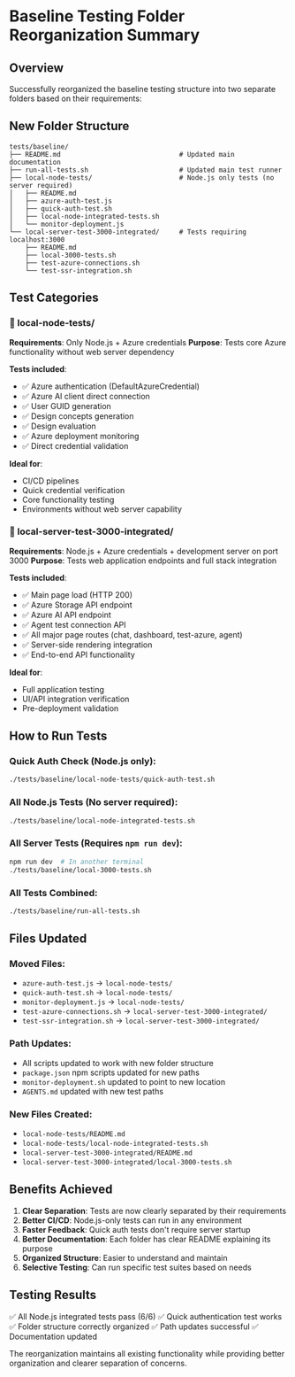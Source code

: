 # Baseline Testing Folder Reorganization Summary

## Overview
Successfully reorganized the baseline testing structure into two separate folders based on their requirements:

## New Folder Structure

```
tests/baseline/
├── README.md                              # Updated main documentation
├── run-all-tests.sh                       # Updated main test runner
├── local-node-tests/                      # Node.js only tests (no server required)
│   ├── README.md
│   ├── azure-auth-test.js
│   ├── quick-auth-test.sh
│   ├── local-node-integrated-tests.sh
│   └── monitor-deployment.js
└── local-server-test-3000-integrated/     # Tests requiring localhost:3000
    ├── README.md
    ├── local-3000-tests.sh
    ├── test-azure-connections.sh
    └── test-ssr-integration.sh
```

## Test Categories

### 📁 local-node-tests/
**Requirements**: Only Node.js + Azure credentials
**Purpose**: Tests core Azure functionality without web server dependency

**Tests included**:
- ✅ Azure authentication (DefaultAzureCredential)
- ✅ Azure AI client direct connection
- ✅ User GUID generation
- ✅ Design concepts generation
- ✅ Design evaluation
- ✅ Azure deployment monitoring
- ✅ Direct credential validation

**Ideal for**:
- CI/CD pipelines
- Quick credential verification
- Core functionality testing
- Environments without web server capability

### 📁 local-server-test-3000-integrated/
**Requirements**: Node.js + Azure credentials + development server on port 3000
**Purpose**: Tests web application endpoints and full stack integration

**Tests included**:
- ✅ Main page load (HTTP 200)
- ✅ Azure Storage API endpoint
- ✅ Azure AI API endpoint
- ✅ Agent test connection API
- ✅ All major page routes (chat, dashboard, test-azure, agent)
- ✅ Server-side rendering integration
- ✅ End-to-end API functionality

**Ideal for**:
- Full application testing
- UI/API integration verification
- Pre-deployment validation

## How to Run Tests

### Quick Auth Check (Node.js only):
```bash
./tests/baseline/local-node-tests/quick-auth-test.sh
```

### All Node.js Tests (No server required):
```bash
./tests/baseline/local-node-integrated-tests.sh
```

### All Server Tests (Requires `npm run dev`):
```bash
npm run dev  # In another terminal
./tests/baseline/local-3000-tests.sh
```

### All Tests Combined:
```bash
./tests/baseline/run-all-tests.sh
```

## Files Updated

### Moved Files:
- `azure-auth-test.js` → `local-node-tests/`
- `quick-auth-test.sh` → `local-node-tests/`
- `monitor-deployment.js` → `local-node-tests/`
- `test-azure-connections.sh` → `local-server-test-3000-integrated/`
- `test-ssr-integration.sh` → `local-server-test-3000-integrated/`

### Path Updates:
- All scripts updated to work with new folder structure
- `package.json` npm scripts updated for new paths
- `monitor-deployment.sh` updated to point to new location
- `AGENTS.md` updated with new test paths

### New Files Created:
- `local-node-tests/README.md`
- `local-node-tests/local-node-integrated-tests.sh`
- `local-server-test-3000-integrated/README.md`
- `local-server-test-3000-integrated/local-3000-tests.sh`

## Benefits Achieved

1. **Clear Separation**: Tests are now clearly separated by their requirements
2. **Better CI/CD**: Node.js-only tests can run in any environment
3. **Faster Feedback**: Quick auth tests don't require server startup
4. **Better Documentation**: Each folder has clear README explaining its purpose
5. **Organized Structure**: Easier to understand and maintain
6. **Selective Testing**: Can run specific test suites based on needs

## Testing Results

✅ All Node.js integrated tests pass (6/6)
✅ Quick authentication test works
✅ Folder structure correctly organized
✅ Path updates successful
✅ Documentation updated

The reorganization maintains all existing functionality while providing better organization and clearer separation of concerns.
